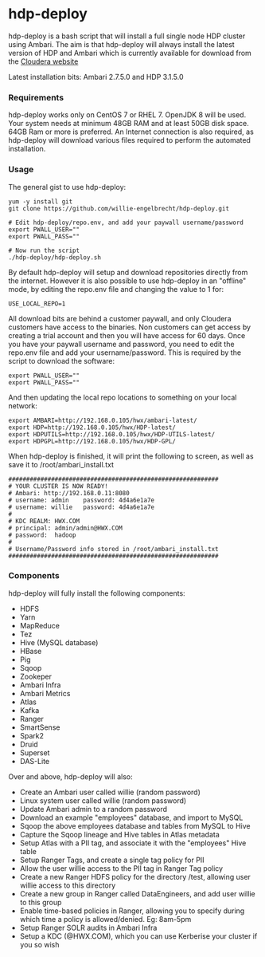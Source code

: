 # hdp-deploy
hdp-deploy is a bash script that will install a full single node HDP cluster using Ambari. The aim is that hdp-deploy will always install the latest version of HDP and Ambari which is currently available for download from the [Cloudera website](https://www.cloudera.com/downloads.html)

Latest installation bits: Ambari 2.7.5.0 and HDP 3.1.5.0

### Requirements
hdp-deploy works only on CentOS 7 or RHEL 7. OpenJDK 8 will be used. 
Your system needs at minimum 48GB RAM and at least 50GB disk space. 64GB Ram or more is preferred. 
An Internet connection is also required, as hdp-deploy will download various files required to perform the automated installation.

### Usage
The general gist to use hdp-deploy:
```
yum -y install git
git clone https://github.com/willie-engelbrecht/hdp-deploy.git

# Edit hdp-deploy/repo.env, and add your paywall username/password
export PWALL_USER=""
export PWALL_PASS=""

# Now run the script
./hdp-deploy/hdp-deploy.sh
```

By default hdp-deploy will setup and download repositories directly from the internet. However it is also possible to use hdp-deploy in an "offline" mode, by editing the repo.env file and changing the value to 1 for:
```
USE_LOCAL_REPO=1
```

All download bits are behind a customer paywall, and only Cloudera customers have access to the binaries. Non customers can get access by creating a trial account and then you will have access for 60 days. Once you have your paywall username and password, you need to edit the repo.env file and add your username/password. This is required by the script to download the software:
```
export PWALL_USER=""
export PWALL_PASS=""
```

And then updating the local repo locations to something on your local network:
```
export AMBARI=http://192.168.0.105/hwx/ambari-latest/
export HDP=http://192.168.0.105/hwx/HDP-latest/
export HDPUTILS=http://192.168.0.105/hwx/HDP-UTILS-latest/
export HDPGPL=http://192.168.0.105/hwx/HDP-GPL/
```

When hdp-deploy is finished, it will print the following to screen, as well as save it to /root/ambari_install.txt
```
###########################################################
# YOUR CLUSTER IS NOW READY!
# Ambari: http://192.168.0.11:8080
# username: admin    password: 4d4a6e1a7e
# username: willie   password: 4d4a6e1a7e
#
# KDC REALM: HWX.COM
# principal: admin/admin@HWX.COM
# password:  hadoop
#
# Username/Password info stored in /root/ambari_install.txt
###########################################################
```

### Components
hdp-deploy will fully install the following components:
  * HDFS
  * Yarn
  * MapReduce
  * Tez
  * Hive (MySQL database)
  * HBase
  * Pig
  * Sqoop
  * Zookeper
  * Ambari Infra
  * Ambari Metrics
  * Atlas
  * Kafka
  * Ranger
  * SmartSense
  * Spark2
  * Druid
  * Superset
  * DAS-Lite
  
Over and above, hdp-deploy will also:
  * Create an Ambari user called willie (random password)
  * Linux system user called willie (random password)
  * Update Ambari admin to a random password
  * Download an example "employees" database, and import to MySQL
  * Sqoop the above employees database and tables from MySQL to Hive
  * Capture the Sqoop lineage and Hive tables in Atlas metadata
  * Setup Atlas with a PII tag, and associate it with the "employees" Hive table
  * Setup Ranger Tags, and create a single tag policy for PII 
  * Allow the user willie access to the PII tag in Ranger Tag policy
  * Create a new Ranger HDFS policy for the directory /test, allowing user willie access to this directory
  * Create a new group in Ranger called DataEngineers, and add user willie to this group
  * Enable time-based policies in Ranger, allowing you to specify during which time a policy is allowed/denied. Eg: 8am-5pm
  * Setup Ranger SOLR audits in Ambari Infra 
  * Setup a KDC (@HWX.COM), which you can use Kerberise your cluster if you so wish  
